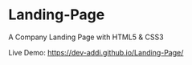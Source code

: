 # Landing-Page
A Company Landing Page with HTML5 &amp; CSS3

Live Demo: https://dev-addi.github.io/Landing-Page/
